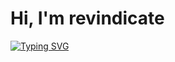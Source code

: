 # Hi, I'm revindicate

[![Typing SVG](https://readme-typing-svg.demolab.com?font=Fira+Code&pause=1000&color=F7F7F7&width=435&lines=owner+%26+founder+%40+infobin.cc)](https://git.io/typing-svg)
